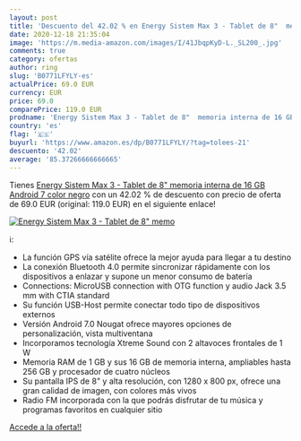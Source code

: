 ```yaml
---
layout: post
title: 'Descuento del 42.02 % en Energy Sistem Max 3 - Tablet de 8"  memo'
date: 2020-12-18 21:35:04
image: 'https://m.media-amazon.com/images/I/41JbqpKyD-L._SL200_.jpg'
comments: true
category: ofertas
author: ring
slug: 'B0771LFYLY-es'
actualPrice: 69.0 EUR
currency: EUR
price: 69.0
comparePrice: 119.0 EUR
prodname: 'Energy Sistem Max 3 - Tablet de 8"  memoria interna de 16 GB  Android 7  color negro'
country: 'es'
flag: '🇪🇸'
buyurl: 'https://www.amazon.es/dp/B0771LFYLY/?tag=tolees-21'
descuento: '42.02'
average: '85.37266666666665'
---
```


Tienes [Energy Sistem Max 3 - Tablet de 8"  memoria interna de 16 GB  Android 7  color negro](https://www.amazon.es/dp/B0771LFYLY/?tag=tolees-21) con un 42.02 % de descuento con precio de oferta de 69.0 EUR (original: 119.0 EUR) en el siguiente enlace!

[![Energy Sistem Max 3 - Tablet de 8"  memo](https://m.media-amazon.com/images/I/41JbqpKyD-L._SL200_.jpg)](https://www.amazon.es/dp/B0771LFYLY/?tag=tolees-21)

ℹ️:

- La función GPS vía satélite ofrece la mejor ayuda para llegar a tu destino
- La conexión Bluetooth 4.0 permite sincronizar rápidamente con los dispositivos a enlazar y supone un menor consumo de batería
- Connections: MicroUSB connection with OTG function y audio Jack 3.5 mm with CTIA standard
- Su función USB-Host permite conectar todo tipo de dispositivos externos
- Versión Android 7.0 Nougat ofrece mayores opciones de personalización, vista multiventana
- Incorporamos tecnología Xtreme Sound con 2 altavoces frontales de 1 W
- Memoria RAM de 1 GB y sus 16 GB de memoria interna, ampliables hasta 256 GB y procesador de cuatro núcleos
- Su pantalla IPS de 8" y alta resolución, con 1280 x 800 px, ofrece una gran calidad de imagen, con colores más vivos
- Radio FM incorporada con la que podrás disfrutar de tu música y programas favoritos en cualquier sitio

[Accede a la oferta!!](https://www.amazon.es/dp/B0771LFYLY/?tag=tolees-21)
